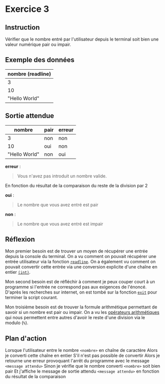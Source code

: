 # Exercice 3

## Instruction

Vérifier que le nombre entré par l'utilisateur depuis le terminal soit bien une
valeur numérique pair ou impair.

## Exemple des données

| nombre (readline) |
| ----------------- |
| 3                 |
| 10                |
| "Hello World"     |

## Sortie attendue

| nombre        | pair | erreur |
| ------------- | ---- | ------ |
| 3             | non  | non    |
| 10            | oui  | non    |
| "Hello World" | non  | oui    |

**erreur** :

> Vous n'avez pas introduit un nombre valide.

En fonction du résultat de la comparaison du reste de la division par 2

**oui** :

> Le nombre que vous avez entré est pair

**non** :

> Le nombre que vous avez entré est impair

## Réflexion

Mon premier besoin est de trouver un moyen de récupérer une entrée depuis la
console du terminal. On a vu comment on pouvait récupérer une entrée utilisateur
via la fonction
[`readline`](https://www.php.net/manual/fr/function.readline.php). On a
également vu comment on pouvait convertir cette entrée via une conversion
explicite d'une chaîne en entier
[`(int)`](https://www.php.net/manual/fr/language.types.integer.php#language.types.integer.casting).

Mon second besoin est de réfléchir à comment je peux couper court à un programme
si l'entrée ne correspond pas aux exigences de l'énoncé. D'après les recherches
sur internet, on est tombé sur la fonction
[`exit`](https://www.php.net/manual/fr/function.exit.php) pour terminer la
script courant.

Mon troisième besoin est de trouver la formule arithmétique permettant de savoir
si un nombre est pair ou impair. On a vu les [opérateurs arithmétiques](https://www.php.net/manual/fr/language.operators.arithmetic.php)
qui nous permettent entre autres d'avoir le reste d'une division via le modulo (`%`).

## Plan d'action

Lorsque l'utilisateur entre le nombre `<nombre>` en chaîne de caractère
Alors je converti cette chaîne en entier
S'il n'est pas possible de convertir
Alors je retourne une erreur provoquant l'arrêt du programme avec le message `<message attendu>`
Sinon je vérifie que le nombre converti `<nombre>` soit bien pair
Et j'affiche le message de sortie attendu `<message attendu>` en fonction du résultat de la comparaison
